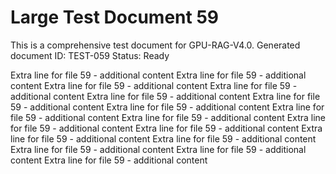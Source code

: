 # Large Test Document 59

This is a comprehensive test document for GPU-RAG-V4.0.
Generated document ID: TEST-059
Status: Ready

Extra line for file 59 - additional content Extra line for file 59 - additional content Extra line for file 59 - additional content Extra line for file 59 - additional content Extra line for file 59 - additional content Extra line for file 59 - additional content Extra line for file 59 - additional content Extra line for file 59 - additional content Extra line for file 59 - additional content Extra line for file 59 - additional content Extra line for file 59 - additional content Extra line for file 59 - additional content Extra line for file 59 - additional content Extra line for file 59 - additional content Extra line for file 59 - additional content Extra line for file 59 - additional content 
